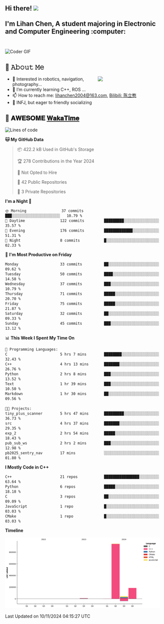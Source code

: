 <h2 align="left">
 <abc>
  <br>Hi there! <img src="https://user-images.githubusercontent.com/42378118/110234147-e3259600-7f4e-11eb-95be-0c4047144dea.gif" width="30"><br>
  <br> I'm Lihan Chen, A student majoring in Electronic and Computer Engineering :computer:<br>
  <br>
 </abc>
</h2>

<img align="center" src="https://media.giphy.com/media/SWoSkN6DxTszqIKEqv/giphy.gif" alt="Coder GIF" width="500">

## :book: 𝙰𝚋𝚘𝚞𝚝 𝙼𝚎

<img align="right" width="40%" src="https://github-readme-stats.vercel.app/api?username=LihanChen2004&show_icons=true&icon_color=CE1D2D&text_color=718096&bg_color=ffffff&hide_title=true" />

- 🌟 Interested in robotics, navigation, photography...
- 🌱 I’m currently learning C++, ROS ... 
- 📫 How to reach me: lihanchen2004@163.com, [Bilibili: 陈立憨](https://space.bilibili.com/170786212)
- 👯 INFJ, but eager to friendly socializing

## 📜 𝐀𝐖𝐄𝐒𝐎𝐌𝐄 [𝐖𝐚𝐤𝐚𝐓𝐢𝐦𝐞](https://github.com/anmol098/waka-readme-stats)

<!--START_SECTION:waka-->
![Lines of code](https://img.shields.io/badge/From%20Hello%20World%20I%27ve%20Written-1.2%20million%20lines%20of%20code-blue)

**🐱 My GitHub Data** 

> 📦 422.2 kB Used in GitHub's Storage 
 > 
> 🏆 278 Contributions in the Year 2024
 > 
> 🚫 Not Opted to Hire
 > 
> 📜 42 Public Repositories 
 > 
> 🔑 3 Private Repositories 
 > 
**I'm a Night 🦉** 

```text
🌞 Morning                37 commits          ███░░░░░░░░░░░░░░░░░░░░░░   10.79 % 
🌆 Daytime                122 commits         █████████░░░░░░░░░░░░░░░░   35.57 % 
🌃 Evening                176 commits         █████████████░░░░░░░░░░░░   51.31 % 
🌙 Night                  8 commits           █░░░░░░░░░░░░░░░░░░░░░░░░   02.33 % 
```
📅 **I'm Most Productive on Friday** 

```text
Monday                   33 commits          ██░░░░░░░░░░░░░░░░░░░░░░░   09.62 % 
Tuesday                  50 commits          ████░░░░░░░░░░░░░░░░░░░░░   14.58 % 
Wednesday                37 commits          ███░░░░░░░░░░░░░░░░░░░░░░   10.79 % 
Thursday                 71 commits          █████░░░░░░░░░░░░░░░░░░░░   20.70 % 
Friday                   75 commits          █████░░░░░░░░░░░░░░░░░░░░   21.87 % 
Saturday                 32 commits          ██░░░░░░░░░░░░░░░░░░░░░░░   09.33 % 
Sunday                   45 commits          ███░░░░░░░░░░░░░░░░░░░░░░   13.12 % 
```


📊 **This Week I Spent My Time On** 

```text
💬 Programming Languages: 
C                        5 hrs 7 mins        ████████░░░░░░░░░░░░░░░░░   32.43 % 
C++                      4 hrs 13 mins       ███████░░░░░░░░░░░░░░░░░░   26.76 % 
Python                   2 hrs 8 mins        ███░░░░░░░░░░░░░░░░░░░░░░   13.52 % 
Text                     1 hr 39 mins        ███░░░░░░░░░░░░░░░░░░░░░░   10.50 % 
Markdown                 1 hr 30 mins        ██░░░░░░░░░░░░░░░░░░░░░░░   09.56 % 

🐱‍💻 Projects: 
tiny_plus_scanner        5 hrs 47 mins       █████████░░░░░░░░░░░░░░░░   36.73 % 
src                      4 hrs 37 mins       ███████░░░░░░░░░░░░░░░░░░   29.35 % 
exp_2                    2 hrs 54 mins       █████░░░░░░░░░░░░░░░░░░░░   18.43 % 
pub_sub_ws               2 hrs 2 mins        ███░░░░░░░░░░░░░░░░░░░░░░   12.98 % 
pb2025_sentry_nav        17 mins             ░░░░░░░░░░░░░░░░░░░░░░░░░   01.80 % 
```

**I Mostly Code in C++** 

```text
C++                      21 repos            ████████████████░░░░░░░░░   63.64 % 
Python                   6 repos             █████░░░░░░░░░░░░░░░░░░░░   18.18 % 
C                        3 repos             ██░░░░░░░░░░░░░░░░░░░░░░░   09.09 % 
JavaScript               1 repo              █░░░░░░░░░░░░░░░░░░░░░░░░   03.03 % 
CMake                    1 repo              █░░░░░░░░░░░░░░░░░░░░░░░░   03.03 % 
```



**Timeline**

![Lines of Code chart](https://raw.githubusercontent.com/LihanChen2004/LihanChen2004/main/assets/bar_graph.png)


 Last Updated on 10/11/2024 04:15:27 UTC
<!--END_SECTION:waka-->

<!--
**LihanChen2004/LihanChen2004** is a ✨ _special_ ✨ repository because its `README.md` (this file) appears on your GitHub profile.

Here are some ideas to get you started:

- 🔭 I’m currently working on ...
- 🌱 I’m currently learning ...
- 👯 I’m looking to collaborate on ...
- 🤔 I’m looking for help with ...
- 💬 Ask me about ...
- 📫 How to reach me: ...
- 😄 Pronouns: ...
- ⚡ Fun fact: ...
-->

